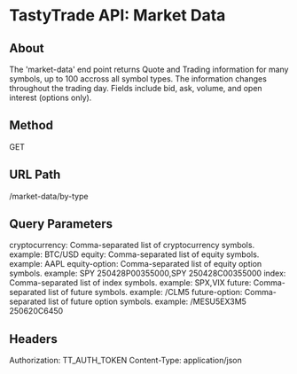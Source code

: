 # TastyTrade API: Market Data

## About
The 'market-data' end point returns Quote and Trading information for many symbols, up to 100 accross all symbol types. The information changes throughout the trading day. Fields include bid, ask, volume, and open interest (options only).

## Method
GET

## URL Path
/market-data/by-type

## Query Parameters
cryptocurrency: Comma-separated list of cryptocurrency symbols. example: BTC/USD
equity:         Comma-separated list of equity symbols. example: AAPL
equity-option:  Comma-separated list of equity option symbols. example: SPY 250428P00355000,SPY 250428C00355000
index:          Comma-separated list of index symbols. example: SPX,VIX
future:         Comma-separated list of future symbols. example:  /CLM5
future-option:  Comma-separated list of future option symbols. example:  /MESU5EX3M5 250620C6450

## Headers
Authorization: TT_AUTH_TOKEN
Content-Type: application/json
